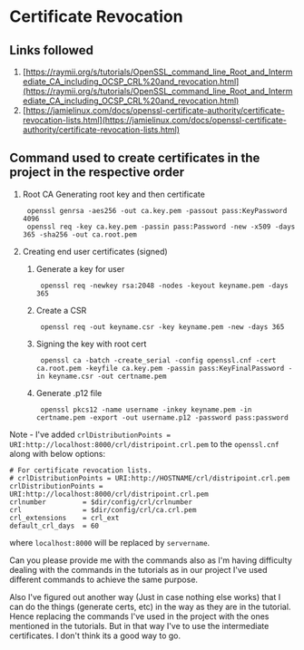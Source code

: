 # Certificate Revocation

## Links followed
1. [https://raymii.org/s/tutorials/OpenSSL_command_line_Root_and_Intermediate_CA_including_OCSP_CRL%20and_revocation.html](https://raymii.org/s/tutorials/OpenSSL_command_line_Root_and_Intermediate_CA_including_OCSP_CRL%20and_revocation.html)
2. [https://jamielinux.com/docs/openssl-certificate-authority/certificate-revocation-lists.html](https://jamielinux.com/docs/openssl-certificate-authority/certificate-revocation-lists.html)

## Command used to create certificates in the project in the respective order

1. Root CA
Generating root key and then certificate

		openssl genrsa -aes256 -out ca.key.pem -passout pass:KeyPassword 4096
		openssl req -key ca.key.pem -passin pass:Password -new -x509 -days 365 -sha256 -out ca.root.pem

2. Creating end user certificates (signed)
	1. Generate a key for user

			openssl req -newkey rsa:2048 -nodes -keyout keyname.pem -days 365

	2. Create a CSR

			openssl req -out keyname.csr -key keyname.pem -new -days 365

	3. Signing the key with root cert

			openssl ca -batch -create_serial -config openssl.cnf -cert ca.root.pem -keyfile ca.key.pem -passin pass:KeyFinalPassword -in keyname.csr -out certname.pem

	4. Generate .p12 file

			openssl pkcs12 -name username -inkey keyname.pem -in certname.pem -export -out username.p12 -password pass:password

Note - I've added `crlDistributionPoints = URI:http://localhost:8000/crl/distripoint.crl.pem` to the `openssl.cnf` along with below options:

	# For certificate revocation lists.
	# crlDistributionPoints = URI:http://HOSTNAME/crl/distripoint.crl.pem
	crlDistributionPoints = URI:http://localhost:8000/crl/distripoint.crl.pem
	crlnumber         = $dir/config/crl/crlnumber
	crl               = $dir/config/crl/ca.crl.pem
	crl_extensions    = crl_ext
	default_crl_days  = 60

where `localhost:8000` will be replaced by `servername`.


Can you please provide me with the commands also as I'm having difficulty dealing with the commands in the tutorials as in our project I've used different commands to achieve the same purpose.

Also I've figured out another way (Just in case nothing else works) that I can do the things (generate certs, etc) in the way as they are in the tutorial. Hence replacing the commands I've used in the project with the ones mentioned in the tutorials. But in that way I've to use the intermediate certificates. I don't think its a good way to go.